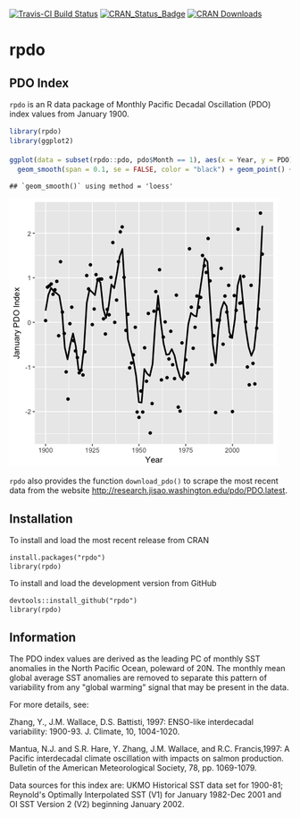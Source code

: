 <!-- README.md is generated from README.Rmd. Please edit that file -->
[![Travis-CI Build Status](https://travis-ci.org/poissonconsulting/rpdo.svg?branch=master)](https://travis-ci.org/poissonconsulting/rpdo) [![CRAN\_Status\_Badge](http://www.r-pkg.org/badges/version/rpdo)](https://cran.r-project.org/package=rpdo) [![CRAN Downloads](http://cranlogs.r-pkg.org/badges/grand-total/rpdo)](https://hadley.shinyapps.io/cran-downloads)

rpdo
====

PDO Index
---------

`rpdo` is an R data package of Monthly Pacific Decadal Oscillation (PDO) index values from January 1900.

``` r
library(rpdo)
library(ggplot2)

ggplot(data = subset(rpdo::pdo, pdo$Month == 1), aes(x = Year, y = PDO)) + 
  geom_smooth(span = 0.1, se = FALSE, color = "black") + geom_point() + ylab("January PDO Index")
```

    ## `geom_smooth()` using method = 'loess'

![Pacific Decadal Oscillation (PDO) Index for January by year.](README_files/figure-markdown_github/unnamed-chunk-1-1.png)

`rpdo` also provides the function `download_pdo()` to scrape the most recent data from the website <http://research.jisao.washington.edu/pdo/PDO.latest>.

Installation
------------

To install and load the most recent release from CRAN

    install.packages("rpdo")
    library(rpdo)

To install and load the development version from GitHub

    devtools::install_github("rpdo")
    library(rpdo)

Information
-----------

The PDO index values are derived as the leading PC of monthly SST anomalies in the North Pacific Ocean, poleward of 20N. The monthly mean global average SST anomalies are removed to separate this pattern of variability from any "global warming" signal that may be present in the data.

For more details, see:

Zhang, Y., J.M. Wallace, D.S. Battisti, 1997: ENSO-like interdecadal variability: 1900-93. J. Climate, 10, 1004-1020.

Mantua, N.J. and S.R. Hare, Y. Zhang, J.M. Wallace, and R.C. Francis,1997: A Pacific interdecadal climate oscillation with impacts on salmon production. Bulletin of the American Meteorological Society, 78, pp. 1069-1079.

Data sources for this index are: UKMO Historical SST data set for 1900-81; Reynold's Optimally Interpolated SST (V1) for January 1982-Dec 2001 and OI SST Version 2 (V2) beginning January 2002.
